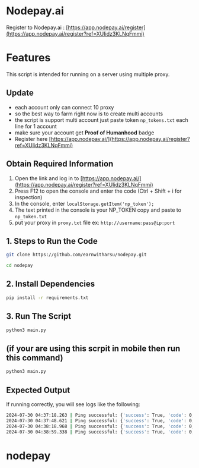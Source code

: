 # Nodepay.ai
Register to Nodepay.ai : [https://app.nodepay.ai/register](https://app.nodepay.ai/register?ref=XUIidz3KLNqFmmi)

# Features
This script is intended for running on a server using multiple proxy.

## Update 
- each account only can connect 10 proxy
- so the best way to farm right now is to create multi accounts
- the script is support multi account just paste token `np_tokens.txt` each line for 1 account
- make sure your account get **Proof of Humanhood** badge
- Register here [https://app.nodepay.ai/](https://app.nodepay.ai/register?ref=XUIidz3KLNqFmmi)
 

## Obtain Required Information
1. Open the link and log in to [https://app.nodepay.ai/](https://app.nodepay.ai/register?ref=XUIidz3KLNqFmmi)
2. Press F12 to open the console and enter the code (Ctrl + Shift + i for inspection)
3. In the console, enter ``localStorage.getItem('np_token');``
4. The text printed in the console is your NP_TOKEN copy and paste to `np_token.txt`
5. put your proxy in `proxy.txt` file ex: `http://username:pass@ip:port`

## 1. Steps to Run the Code
```bash
git clone https://github.com/earnwitharsu/nodepay.git
```
```bash
cd nodepay
```

## 2. Install Dependencies
```bash
pip install -r requirements.txt
```
## 3. Run The Script
```bash
python3 main.py
```
## (if your are using this scrpit in mobile then run this command)
```bash
python3 main.py
```

## Expected Output

If running correctly, you will see logs like the following:
```bash
2024-07-30 04:37:18.263 | Ping successful: {'success': True, 'code': 0, 'msg': 'Success', 'data': {'ip_score': 88}}
2024-07-30 04:37:48.621 | Ping successful: {'success': True, 'code': 0, 'msg': 'Success', 'data': {'ip_score': 90}}
2024-07-30 04:38:18.968 | Ping successful: {'success': True, 'code': 0, 'msg': 'Success', 'data': {'ip_score': 94}}
2024-07-30 04:38:59.338 | Ping successful: {'success': True, 'code': 0, 'msg': 'Success', 'data': {'ip_score': 98}}

```
# nodepay
